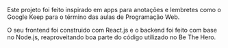 Este projeto foi feito inspirado em apps para anotações e lembretes como o Google Keep para o término das aulas de Programação Web. 

O seu frontend foi construido com React.js e o backend foi feito com base no Node.js, reaproveitando boa parte do código utilizado no Be The Hero. 
